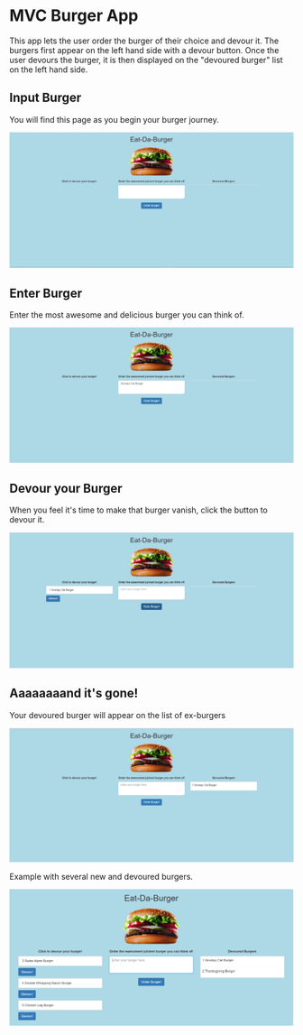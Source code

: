# MVC Burger App

This app lets the user order the burger of their choice and devour it. The burgers first appear on the left hand side with a devour button. Once the user devours the burger, it is then displayed on the "devoured burger" list on the left hand side.

## Input Burger 

You will find this page as you begin your burger journey.

![Homepage](/screenshots/initialscreen.png?raw=true "homepage")

## Enter Burger

Enter the most awesome and delicious burger you can think of.

![BurgerInput](/screenshots/inputBurger.png?raw=true "burger input")

## Devour your Burger

When you feel it's time to make that burger vanish, click the button to devour it. 

![DevourBurger](/screenshots/devourBurger.png?raw=true "devour burger")

## Aaaaaaaand it's gone!

Your devoured burger will appear on the list of ex-burgers

![BurgerDevoured](/screenshots/burgerDevoured.png?raw=true "burger devoured")

Example with several new and devoured burgers.

![AllBurgers](/screenshots/allburgers.png?raw=true "all burgers")